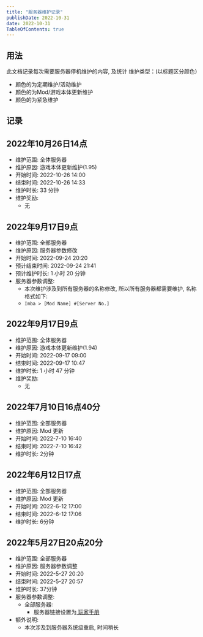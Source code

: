```yaml
---
title: "服务器维护记录"
publishDate: 2022-10-31
date: 2022-10-31
TableOfContents: true
---
```


## 用法
此文档记录每次需要服务器停机维护的内容, 及统计
维护类型：(以标题区分颜色）

- 颜色的为定期维护/活动维护
- 颜色的为Mod/游戏本体更新维护
- 颜色的为紧急维护

## 记录
## 2022年10月26日14点

- 维护范围: 全体服务器
- 维护原因: 游戏本体更新维护(1.95)
- 开始时间: 2022-10-26 14:00
- 结束时间: 2022-10-26 14:33
- 维护时长: 33 分钟
- 维护奖励: 
   - 无
## 2022年9月17日9点

- 维护范围: 全部服务器
- 维护原因: 服务器参数修改
- 开始时间: 2022-09-24 20:20
- 预计结束时间: 2022-09-24 21:41
- 预计维护时长: 1 小时 20 分钟
- 服务器参数调整:
   - 本次维护涉及到所有服务器的名称修改, 所以所有服务器都需要维护, 名称格式如下: 
   - `Imba > [Mod Name] #[Server No.]`
## 2022年9月17日9点

- 维护范围: 全体服务器
- 维护原因: 游戏本体更新维护(1.94)
- 开始时间: 2022-09-17 09:00
- 结束时间: 2022-09-17 10:47
- 维护时长: 1 小时 47 分钟
- 维护奖励: 
   - 无
## 2022年7月10日16点40分

- 维护范围: 全部服务器
- 维护原因: Mod 更新
- 开始时间: 2022-7-10 16:40
- 结束时间: 2022-7-10 16:42
- 维护时长: 2分钟
## 2022年6月12日17点

- 维护范围: 全部服务器
- 维护原因: Mod 更新
- 开始时间: 2022-6-12 17:00
- 结束时间: 2022-6-12 17:06
- 维护时长: 6分钟
## 2022年5月27日20点20分

- 维护范围: 全部服务器
- 维护原因: 服务器参数调整
- 开始时间: 2022-5-27 20:20
- 结束时间: 2022-5-27 20:57
- 维护时长: 37分钟
- 服务器参数调整:
   - 全部服务器:
      - 服务器链接设置为[ 玩家手册](https://www.yuque.com/zhaozisong/rwr-azur-lane-imba/xgh3dx)
- 额外说明:
   - 本次涉及到服务器系统级重启, 时间稍长


